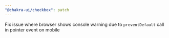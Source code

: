 ```yaml
---
"@chakra-ui/checkbox": patch
---
```


Fix issue where browser shows console warning due to `preventDefault` call in
pointer event on mobile
